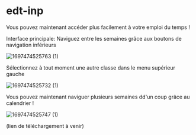 # edt-inp
Vous pouvez maintenant accéder plus facilement à votre emploi du temps !

Interface principale:
Naviguez entre les semaines grâce aux boutons de navigation inférieurs

![1697474525763 (1)](https://github.com/seventeen-apps/edt-inp/assets/143645247/59b98f2a-8180-4bf0-8358-bde1d3e50c3e)


Sélectionnez à tout moment une autre classe dans le menu supérieur gauche

![1697474525732 (1)](https://github.com/seventeen-apps/edt-inp/assets/143645247/b7ff97b9-8340-4dad-9fe9-5ce70f2947ee)

Vous pouvez maintenant naviguer plusieurs semaines dd'un coup grâce au calendrier !

![1697474525747 (1)](https://github.com/seventeen-apps/edt-inp/assets/143645247/41fcfbce-c7e2-401a-97cb-35df4142f00d)

(lien de téléchargement à venir)
